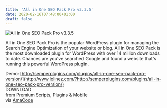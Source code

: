 ```yaml
---
title: 'All in One SEO Pack Pro v3.3.5'
date: 2020-02-16T07:48:00+01:00
draft: false
---
```


![All in One SEO Pack Pro v3.3.5](https://www.codelist.cc/uploads/posts/2019-09/1568530354_allinoneseopackpro.jpg "All in One SEO Pack Pro v3.3.5")  
  
All in One SEO Pack Pro is the popular WordPress plugin for managing the Search Engine Optimization of your website or blog. All in One SEO Pack is the most downloaded plugin for WordPress with over 14 million downloads to date. Chances are you've searched Google and found a website that's running this powerful WordPress plugin.  
  
Demo: [http://semperplugins.com/plugins/all-in-one-seo-pack-pro-version/](http://www.lolinez.com/?http://semperplugins.com/plugins/all-in-one-seo-pack-pro-version/)  
DOWNLOAD  
from Premium Scripts, Plugins & Mobile  
via [AmaCode](https://amazcode.ooo)